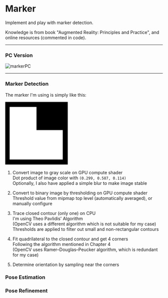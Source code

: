 # Marker
Implement and play with marker detection.

Knowledge is from book "Augmented Reality: Principles and Practice", and online resources (commented in code).

------

### PC Version

<img src="Images/MarkerPC.gif" width="600" alt="markerPC">

------

### Marker Detection

The marker I'm using is simply like this:  

<img src="Images/marker.png" width="200" alt="marker">

1. Convert image to gray scale on GPU compute shader  
   Dot product of image color with `(0.299, 0.587, 0.114)`  
   Optionally, I also have applied a simple blur to make image stable  

2. Convert to binary image by thresholding on GPU compute shader  
   Threshold value from mipmap top level (automatically averaged), or manually configure  

3. Trace closed contour (only one) on CPU  
   I'm using Theo Pavlidis' Algorithm  
   (OpenCV uses a different algorithm which is not suitable for my case)  
   Thresholds are applied to filter out small and non-rectangular contours  

4. Fit quadrilateral to the closed contour and get 4 corners  
   Following the algorithm mentioned in Chapter 4  
   (OpenCV uses Ramer–Douglas–Peucker algorithm, which is redundant for my case)  

5. Determine orientation by sampling near the corners

### Pose Estimation



### Pose Refinement